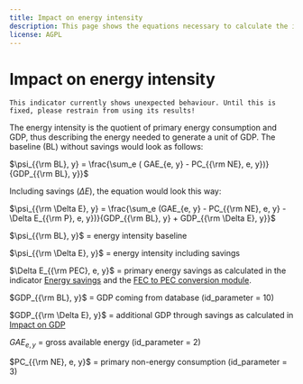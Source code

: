 ```yaml
---
title: Impact on energy intensity
description: This page shows the equations necessary to calculate the impact of energy savings on energy intensity.
license: AGPL
---
```


<!--
© 2024 - 2025 Fraunhofer-Gesellschaft e.V., München

SPDX-License-Identifier: AGPL-3.0-or-later
-->

Impact on energy intensity
=

```{warning}
This indicator currently shows unexpected behaviour. Until this is fixed, please restrain from using its results!
```

The energy intensity is the quotient of primary energy consumption and GDP, thus describing the energy needed to generate a unit of GDP. The baseline (BL) without savings would look as follows:

$\psi_{{\rm BL}, y} = \frac{\sum_e ( GAE_{e, y} - PC_{{\rm NE}, e, y})}{GDP_{{\rm BL}, y}}$

Including savings ($\Delta E$), the equation would look this way:

$\psi_{{\rm \Delta E}, y} = \frac{\sum_e (GAE_{e, y} - PC_{{\rm NE}, e, y} - \Delta E_{{\rm P}, e, y})}{GDP_{{\rm BL}, y} + GDP_{{\rm \Delta E}, y}}$

$\psi_{{\rm BL}, y}$ = energy intensity baseline

$\psi_{{\rm \Delta E}, y}$ = energy intensity including savings

$\Delta E_{{\rm PEC}, e, y}$ = primary energy savings as calculated in the indicator [Energy savings](../ecologic_indicators/energy_cost.md) 
and the [FEC to PEC conversion module](../energy_mix/FEC_to_PEC.md).

$GDP_{{\rm BL}, y}$ = GDP coming from database (id_parameter = 10)

$GDP_{{\rm \Delta E}, y}$ = additional GDP through savings as calculated in [Impact on GDP](./GDP.md)

$GAE_{e, y}$ = gross available energy (id_parameter = 2)

$PC_{{\rm NE}, e, y}$ = primary non-energy consumption (id_parameter = 3)